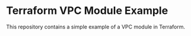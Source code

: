 # Terraform VPC Module Example

This repository contains a simple example of a VPC module in Terraform.
